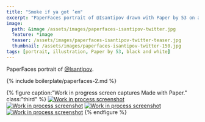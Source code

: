 ```yaml
---
title: "Smoke if ya got ’em"
excerpt: "PaperFaces portrait of @Isantipov drawn with Paper by 53 on an iPad."
image: 
  path: &image /assets/images/paperfaces-isantipov-twitter.jpg 
  feature: *image
  teaser: /assets/images/paperfaces-isantipov-twitter-teaser.jpg
  thumbnail: /assets/images/paperfaces-isantipov-twitter-150.jpg
tags: [portrait, illustration, Paper by 53, black and white]
---
```


PaperFaces portrait of [@Isantipov](https://twitter.com/Isantipov).

{% include boilerplate/paperfaces-2.md %}

{% figure caption:"Work in progress screen captures Made with Paper." class:"third" %}
[![Work in process screenshot](/assets/images/paperfaces-isantipov-process-1-600.jpg)](/assets/images/paperfaces-isantipov-process-1-lg.jpg) [![Work in process screenshot](/assets/images/paperfaces-isantipov-process-2-600.jpg)](/assets/images/paperfaces-isantipov-process-2-lg.jpg) [![Work in process screenshot](/assets/images/paperfaces-isantipov-process-3-600.jpg)](/assets/images/paperfaces-isantipov-process-3-lg.jpg) [![Work in process screenshot](/assets/images/paperfaces-isantipov-process-4-600.jpg)](/assets/images/paperfaces-isantipov-process-4-lg.jpg)
{% endfigure %}
